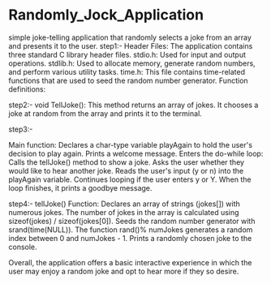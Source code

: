 # Randomly_Jock_Application
simple joke-telling application that randomly selects a joke from an array and presents it to the user.
step1:-
Header Files: The application contains three standard C library header files.
stdio.h: Used for input and output operations.
stdlib.h: Used to allocate memory, generate random numbers, and perform various utility tasks.
time.h: This file contains time-related functions that are used to seed the random number generator.
Function definitions:

step2:-
void TellJoke(): This method returns an array of jokes. It chooses a joke at random from the array and prints it to the terminal.


step3:-

Main function:
Declares a char-type variable playAgain to hold the user's decision to play again.
Prints a welcome message.
Enters the do-while loop:
Calls the tellJoke() method to show a joke.
Asks the user whether they would like to hear another joke.
Reads the user's input (y or n) into the playAgain variable.
Continues looping if the user enters y or Y.
When the loop finishes, it prints a goodbye message.

step4:-
tellJoke() Function: Declares an array of strings (jokes[]) with numerous jokes.
The number of jokes in the array is calculated using sizeof(jokes) / sizeof(jokes[0]).
Seeds the random number generator with srand(time(NULL)).
The function rand()% numJokes generates a random index between 0 and numJokes - 1.
Prints a randomly chosen joke to the console.

Overall, the application offers a basic interactive experience in which the user may enjoy a random joke and opt to hear more if they so desire.







